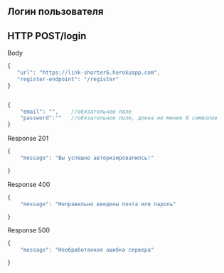 ## Логин пользователя
## HTTP POST/login

Body

```javaScript
{
   "url": "https://link-shorter6.herokuapp.com",
   "register-endpoint": "/register"
}

```

```javaScript

{
    "email": "",    //обязательное поле
    "password":""   //обязательное поле, длина не менее 8 символов
}

```

Response 201

```javaScript
{
    "message": "Вы успешно авторизировалилсь!"

}
```

Response 400
```javaScript
{
    "message": "Неправильно введены почта или пароль"

}
```

Response 500
```javaScript
{
    "message": "Необработанная ошибка сервера"

}
```